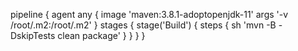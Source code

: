 
pipeline {
    agent any 
    {
            image 'maven:3.8.1-adoptopenjdk-11'
            args '-v /root/.m2:/root/.m2'
    }
    stages {
        stage('Build') {
           steps {
               sh 'mvn -B -DskipTests clean package'
           }
        }
    }
 }
